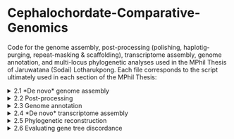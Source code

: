 # Cephalochordate-Comparative-Genomics
Code for the genome assembly, post-processing (polishing, haplotig-purging, repeat-masking & scaffolding), transcriptome assembly, genome annotation, and multi-locus phylogenetic analyses used in the MPhil Thesis of Jaruwatana (Sodai) Lotharukpong.
Each file corresponds to the script ultimately used in each section of the MPhil Thesis:

<details>
  <summary>2.1 *De novo* genome assembly</summary>
>  * Pre-assembly analysis
>  * Hybrid assembly of *Asymmetron*
>  * Hybrid assembly of *Epigonichthys*
>  * Long-read assembly of *B. lanceolatum* (North Sea)
</details>

<details>
  <summary>2.2 Post-processing</summary>
  * Short-read polishing of *Asymmetron* & *Epigonichthys*
  * Long-read polishing of *B. lanceolatum* (North Sea)
  * Haplotig-purging of *Asymmetron*, *Epigonichthys* & *B. lanceolatum* (North Sea)
  * Repeat-masking of *Asymmetron*, *Epigonichthys* & *B. lanceolatum* (North Sea)
  * RNA-scaffolding of *Asymmetron*, *Epigonichthys* & *B. lanceolatum* (North Sea)
</details>

<details>
  <summary>2.3 Genome annotation</summary>
  * BRAKER annotation of *Asymmetron*, *Epigonichthys* & *Branchiostoma*
  * BRAKER re-annotation of *B. lanceolatum* (from Marlétaz et al. 2018)
  * Proteome extraction
</details>

<details>
  <summary>2.4 *De novo* transcriptome assembly</summary>
  * Transcriptome assembly of *B. lanceolatum* (from Banyuls-sur-Mer; RNA-seq data courtesy of Dr. Benito-Gutiérrez)
  * Transcriptome assembly of *A. lucayanum* (from Yue et al. 2014)  
</details>

<details>
  <summary>2.5 Phylogenetic reconstruction</summary>
  * Isoform filtering
  * Orthogroup inference
  * Visualisation of protein clusters
  * Filtering orthogroup
  * Gene tree pruning
  * Quartet-based ASTRAL analysis
  * Concatenation-based IQTREE analysis
</details>

<details>
  <summary>2.6 Evaluating gene tree discordance</summary>
  * Calculating quartet-based internode certainty
  * Visualising of gene tree discordance
  * Polytomy analysis
  * Analysis of the super-matrix (saturation, treeness/RCV)
  * Partition analysis
</details>
